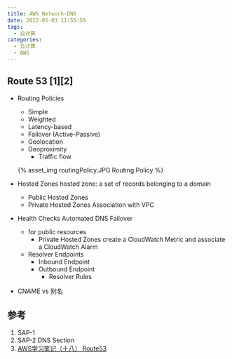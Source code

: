 ```yaml
---
title: AWS Network-DNS
date: 2022-05-03 11:55:59
tags:
  - 云计算
categories:
  - 云计算  
  - AWS
---
```


<p></p>
<!-- more -->


## Route 53 [1][2]
+ Routing Policies
  + Simple
  + Weighted 
  + Latency-based
  + Failover (Active-Passive)
  + Geolocation
  + Geoproximity
    - Traffic flow
  
  {% asset_img routingPolicy.JPG  Routing Policy %}

+ Hosted Zones
  hosted zone: a set of records belonging to a domain
  - Public Hosted Zones
  - Private Hosted Zones
    Association with VPC


+ Health Checks
  Automated DNS Failover 
  + for public resources
    - Private Hosted Zones
      create a CloudWatch Metric and associate a CloudWatch Alarm
  + Resolver Endpoints
    - Inbound Endpoint
    - Outbound Endpoint
      - Resolver Rules  

+ CNAME vs 别名        

## 参考
1. SAP-1  
2. SAP-2  DNS Section
3. [AWS学习笔记（十八） Route53](http://www.cloudbin.cn/?p=2349)



